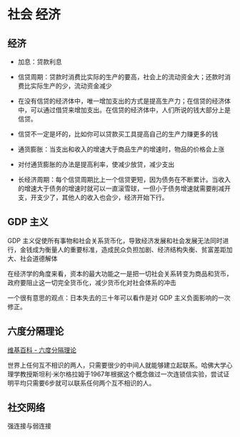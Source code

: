 # 社会 经济

## 经济

- 加息：贷款利息

- 信贷周期：贷款时消费比实际的生产的要高，社会上的流动资金大；还款时消费比实际生产的少，流动资金减少

- 在没有信贷的经济体中，唯一增加支出的方式是提高生产力；在信贷的经济体中，可以通过借贷来增加支出。在信贷的经济体中，人们所说的钱大部分上是信贷。

- 信贷不一定是坏的，比如你可以贷款买工具提高自己的生产力赚更多的钱

- 通货膨胀：当支出和收入的增速大于商品生产的增速时，物品的价格会上涨

- 对付通货膨胀的办法是提高利率，使减少放贷，减少支出

- 长经济周期：每个信贷周期比上一个信贷更短，因为债务在不断累计。当收入的增速大于债务的增速时就可以一直滚雪球，一但小于债务增速就需要削减开支，开支少了，其他人的收入也会少，经济开始下行。

## GDP 主义

GDP 主义促使所有事物和社会关系货币化，导致经济发展和社会发展无法同时进行，金钱成为衡量人的重要标准，造成民众负担加剧、经济结构失衡、贫富差距加大、社会道德解体

在经济学的角度来看，资本的最大功能之一是把一切社会关系转变为商品和货币，政府要阻止这一切完全货币化，减少货币化对社会体系的冲击

一个很有意思的观点：日本失去的三十年可以看作是对 GDP 主义负面影响的一次修正。

## 六度分隔理论

[维基百科 - 六度分隔理论](https://zh.wikipedia.org/zh-hans/%E5%85%AD%E5%BA%A6%E5%88%86%E9%9A%94%E7%90%86%E8%AE%BA)

世界上任何互不相识的两人，只需要很少的中间人就能够建立起联系。哈佛大学心理学教授斯坦利·米尔格拉姆于1967年根据这个概念做过一次连锁信实验，尝试证明平均只需要6步就可以联系任何两个互不相识的人。

## 社交网络

强连接与弱连接
